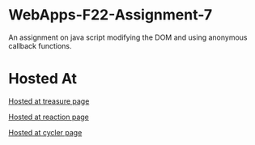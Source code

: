 # WebApps-F22-Assignment-7
An assignment on java script modifying the DOM and using anonymous callback functions.
# Hosted At
[Hosted at treasure page](https://44-563-web-apps-f22.github.io/44563-webapps-assignment-7-NikhilDeekshit45/treasure.html)

[Hosted at reaction page](https://44-563-web-apps-f22.github.io/44563-webapps-assignment-7-NikhilDeekshit45/reaction.html)

[Hosted at cycler page](https://44-563-web-apps-f22.github.io/44563-webapps-assignment-7-NikhilDeekshit45/cycler.html)
